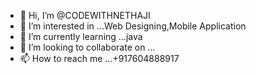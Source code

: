 - 👋 Hi, I’m @CODEWITHNETHAJI
- 👀 I’m interested in ...Web Designing,Mobile Application 
- 🌱 I’m currently learning ...java
- 💞️ I’m looking to collaborate on ...
- 📫 How to reach me ...+917604888917

<!---
CODEWITHNETHAJI/CODEWITHNETHAJI is a ✨ special ✨ repository because its `README.md` (this file) appears on your GitHub profile.
You can click the Preview link to take a look at your changes.
--->
